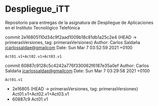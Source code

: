 # Despliegue_iTT
Repositorio para entregas de la asignatura de Despliegue de Aplicaciones en el Instituto Tecnológico Telefónica

commit 2e16805110d34c9f2aad1009b18c81db1a25c2e4 (HEAD -> primerasVersiones, tag: primerasVersiones)
Author: Carlos Saldaña <jcarlossaldae@gmailcom>
Date:   Sun Mar 7 03:52:59 2021 +0100

    Act01.v1+Act02.v1+Act03.v1

commit 60887c9128c5c4242a776f330062f6187e35a0ef
Author: Carlos Saldaña <jcarlossaldae@gmailcom>
Date:   Sun Mar 7 03:29:58 2021 +0100

    Act01.v1

* 2e16805 (HEAD -> primerasVersiones, tag: primerasVersiones) Act01.v1+Act02.v1+Act03.v1
* 60887c9 Act01.v1
